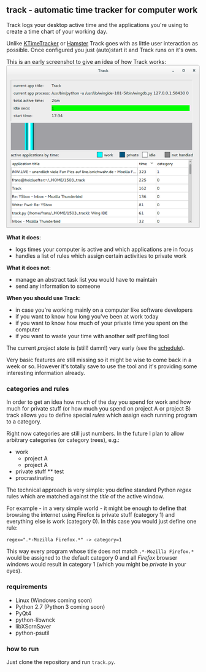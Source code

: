 ## track - automatic time tracker for computer work

Track logs your desktop active time and the applications you're using to 
create a time chart of your working day.

Unlike [KTimeTracker](https://www.kde.org/applications/utilities/ktimetracker/) 
or [Hamster](https://projecthamster.wordpress.com/about/) Track goes with
as little user interaction as possible. Once configured you just (auto)start it
and Track runs on it's own.

This is an early screenshot to give an idea of how Track works:
![recent screenshot](track-screenshot.png)

**What it does**:
* logs times your computer is active and which applications are in focus
* handles a list of rules which assign certain activities to private work

**What it does not**:
* manage an abstract task list you would have to maintain
* send any information to someone

**When you should use Track**:
* in case you're working mainly on a computer like software developers
* if you want to know how long you've been at work today
* if you want to know how much of your private time you spent on the computer
* if you want to waste your time with another self profiling tool


The current *project state* is (still! damn!) very early (see the 
[schedule](progress.md)). 

Very basic features are still missing so it might be wise to come back in a 
week or so. 
However it's totally save to use the tool and it's providing some interesting 
information already.


### categories and rules

In order to get an idea how much of the day you spend for work and how much 
for private stuff (or how much you spend on project A or project B) track allows
you to define special *rules* which assign each running program to a category.

Right now categories are still just numbers. In the future I plan to allow
arbitrary categories (or category trees), e.g.:

* work
    - project A
    - project A
* private stuff
** test
* procrastinating

The technical approach is very simple: you define standard Python *regex* rules
which are matched against the *title* of the active window.

For example - in a very simple world - it might be enough to define that browsing
the internet using Firefox is private stuff (category 1) and everything else
is work (category 0). In this case you would just define one rule:

    regex=".*-Mozilla Firefox.*" -> category=1

This way every program whose title does not match `.*-Mozilla Firefox.*` would
be assigned to the default category 0 and all *Firefox* browser windows would 
result in category 1 (which you might be *private* in your eyes).


### requirements

* Linux (Windows coming soon)
* Python 2.7 (Python 3 coming soon)
* PyQt4
* python-libwnck
* libXScrnSaver
* python-psutil

### how to run

Just clone the repository and run `track.py`.


